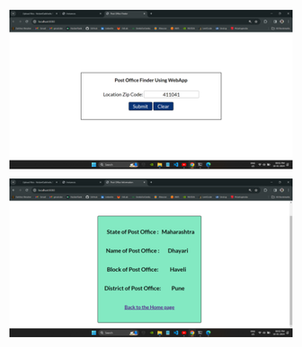 
![Alt text](https://github.com/VedantSaikhede/TE_IT_Sem6_CC/blob/main/Assignment_2/Screenshot/Screenshot%20(830).png)

![Alt text](https://github.com/VedantSaikhede/TE_IT_Sem6_CC/blob/main/Assignment_2/Screenshot/Screenshot%20(831).png)
